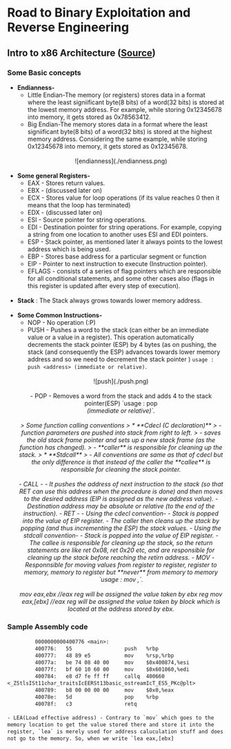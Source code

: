 # Road to Binary Exploitation and Reverse Engineering
## Intro to x86 Architecture ([Source](http://opensecuritytraining.info/IntroX86.html))
### Some Basic concepts
* <b>Endianness-</b>
    - Little Endian-The memory (or registers) stores data in a format where the least signiificant byte(8 bits) of a word(32 bits) is stored at the lowest memory address. For example, while storing 0x12345678 into memory, it gets stored as 0x78563412.
    -  Big Endian-The memory stores data in a format where the least signiificant byte(8 bits) of a word(32 bits) is stored at the highest memory address. Considering the same example, while storing 0x12345678 into memory, it gets stored as 0x12345678.<br><br>
    <center>![endianness](./endianness.png)<br><br>
* <b>Some general Registers-</b>
    - EAX - Stores return values.
    - EBX - (discussed later on)
    - ECX - Stores value for loop operations (if its value reaches 0 then it means that the loop has terminated)
    - EDX - (discussed later on)
    - ESI - Source pointer for string operations. 
    - EDI - Destination pointer for string operations. 
      For example, copying a string from one location to another uses ESI and EDI pointers.
    - ESP - Stack pointer, as mentioned later it always points to the lowest address which is being used. 
    - EBP - Stores base address for a particular segment or function 
    - EIP - Pointer to next instruction to execute (Instruction pointer).
    - EFLAGS - consists of a series of flag pointers which are responsible for all conditional statements, and some other cases also (flags in this register is updated after every step of execution).<br><br>
* <b>Stack</b> : The Stack always grows towards lower memory address.<br><br>  
* <b>Some Common Instructions-</b>
    - NOP - No operation (:P)
    - PUSH - Pushes a word to the stack (can either be an immediate value or a value in a register). This operation automatically decrements the stack pointer (ESP) by 4 bytes (as on pushing, the stack (and consequently the ESP) advances towards lower memory address and so we need to decrement the stack pointer ) `usage : push <address> (immediate or relative)`.<br><br>
    <center>![push](./push.png)<br><br>
    - POP - Removes a word from the stack and adds 4 to the stack pointer(ESP) `usage : pop <address> (immediate or relative)`.<br><br>
    > Some function calling conventions
    > * **Cdecl (C declaration)**
    >     - function parameters are pushed into stack from right to left.
    >     - saves the old stack frame pointer and sets up a new stack frame (as the function has changed).
    >     - **caller** is responsible for cleaning up the stack.
    > * **Stdcall**
    >     - All conventions are same as that of cdecl but the only difference is that instead of the caller the **callee** is responsible for cleaning the stack pointer.
    <br><br>
    - CALL -
        - It pushes the address of next instruction to the stack (so that RET can use this address when the procedure is done) and then moves to the desired address (EIP is assigned as the new address value).
        - Destination address may be absolute or relative (to the end of the instruction).
    - RET -
        - Using the cdecl convention-
            - Stack is popped into the value of EIP register.
            - The caller then cleans up the stack by popping (and thus incrementing the ESP) the stack values.
        - Using the stdcall convention-
            - Stack is popped into the value of EIP register.
            - The callee is responsible for cleaning up the stack, so the return statements are like ret 0x08, ret 0x20 etc, and are responsible for cleaning up the stack before reaching the retirn address.
    - MOV - Responnsible for moving values from register to register, register to memory, memory to register but **never** from memory to memory `usage : mov <destination>,<source>`.<br><br>  
             mov eax,ebx    //eax reg will be assigned the value taken by ebx reg
             mov eax,[ebx]  //eax reg will be assigned the value taken by block which is located at the address stored by ebx.  
### Sample Assembly code     
             0000000000400776 <main>:
             400776:   55                 push   %rbp
             400777:   48 89 e5           mov    %rsp,%rbp
             40077a:   be 74 08 40 00     mov    $0x400874,%esi
             40077f:   bf 60 10 60 00     mov    $0x601060,%edi
             400784:   e8 d7 fe ff ff     callq  400660 <_ZStlsISt11char_traitsIcEERSt13basic_ostreamIcT_ES5_PKc@plt>
             400789:   b8 00 00 00 00     mov    $0x0,%eax
             40078e:   5d                 pop    %rbp
             40078f:   c3                 retq      

    - LEA(Load effective address) - Contrary to `mov` which goes to the memory location to get the value stored there and store it into the register, `lea` is merely used for address caluculation stuff and does not go to the memory. So, when we write `lea eax,[ebx]
            
